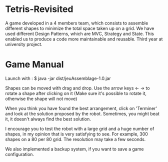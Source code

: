 # Tetris-Revisited
A game developed in a 4 members team, which consists to assemble different shapes to minimize the total space taken up on a grid. We have used different Design Patterns, which are MVC, Strategy and State. This enabled us to produce a code more maintainable and reusable. Third year at university project.

# Game Manual

Launch with :
$ java -jar dist/jeuAssemblage-1.0.jar 

Shapes can be moved with drag and drop.
Use the arrow keys <- -> to rotate a shape after clicking on it (Make sure it's possible to rotate it, otherwise the shape will not move)

When you think you have found the best arrangement, click on 'Terminer' and look at the solution proposed by the robot.
Sometimes, you might beat it, it doesn't always find the best solution.

I encourage you to test the robot with a large grid and a huge number of shapes, in my opinion that is very satisfying to see. 
For example, 300 shapes on a 80 per 80 grid. The resolution may take a few seconds.

We also implemented a backup system, if you want to save a game configuration.

